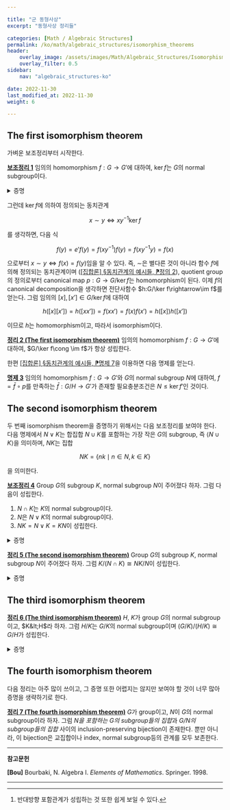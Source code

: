 ```yaml
---

title: "군 동형사상"
excerpt: "동형사상 정리들"

categories: [Math / Algebraic Structures]
permalink: /ko/math/algebraic_structures/isomorphism_theorems
header:
    overlay_image: /assets/images/Math/Algebraic_Structures/Isomorphism_theorems.png
    overlay_filter: 0.5
sidebar: 
    nav: "algebraic_structures-ko"

date: 2022-11-30
last_modified_at: 2022-11-30
weight: 6

---
```


## The first isomorphism theorem

가벼운 보조정리부터 시작한다.

<div class="proposition" markdown="1">

<ins id="lem1">**보조정리 1**</ins> 임의의 homomorphism $f:G\rightarrow G'$에 대하여, $\ker f$는 $G$의 normal subgroup이다.

</div>
<details class="proof" markdown="1">
<summary>증명</summary>

임의의 $g\in G$와 $x\in \ker f$에 대하여, 

$$f(gxg^{-1})=f(g)f(x)f(g^{-1})=f(g)e'f(g)^{-1}=f(g)f(g)^{-1}=e'.$$

</details>

그런데 $\ker f$에 의하여 정의되는 동치관계 

$$x\sim y\iff xy^{-1}\ker f$$

를 생각하면, 다음 식

$$f(y)=e'f(y)=f(xy^{-1})f(y)=f(xy^{-1}y)=f(x)$$

으로부터 $x\sim y\iff f(x)=f(y)$임을 알 수 있다. 즉, $\sim$은 별다른 것이 아니라 함수 $f$에 의해 정의되는 동치관계이며 ([\[집합론\] §동치관계의 예시들, ⁋정의 2](/ko/math/set_theory/examples_of_equivalence#def2)), quotient group의 정의로부터 canonical map $p:G\rightarrow G/\ker f$는 homomorphism이 된다. 이제 $f$의 canonical decomposition을 생각하면 전단사함수 $h:G/\ker f\rightarrow\im f$를 얻는다. 그럼 임의의 $[x], [x']\in G/\ker f$에 대하여

$$h([x][x'])=h([xx'])=f(xx')=f(x)f(x')=h([x])h([x'])$$

이므로 $h$는 homomorphism이고, 따라서 isomorphism이다. 

<div class="proposition" markdown="1">

<ins id="thm2">**정리 2 (The first isomorphism theorem)**</ins> 임의의 homomorphism $f:G\rightarrow G'$에 대하여, $G/\ker f\cong \im f$가 항상 성립한다.

</div>

한편 [\[집합론\] §동치관계의 예시들, ⁋명제 7](/ko/math/set_theory/examples_of_equivalence#prop7)을 이용하면 다음 명제를 얻는다. 

<div class="proposition" markdown="1">

<ins id="prop3">**명제 3**</ins> 임의의 homomorphism $f:G\rightarrow G'$와 $G$의 normal subgroup $N$에 대하여, $f=\bar{f}\circ p$를 만족하는 $\bar{f}:G/H\rightarrow G'$가 존재할 필요충분조건은 $N\leq \ker f'$인 것이다. 

</div>

## The second isomorphism theorem

두 번째 isomorphism theorem을 증명하기 위해서는 다음 보조정리를 보여야 한다. 다음 명제에서 $N\vee K$는 합집합 $N\cup K$를 포함하는 가장 작은 $G$의 subgroup, 즉 $\langle N\cup K\rangle$을 의미하며, $NK$는 집합

$$NK=\{nk\mid n\in N,k\in K\}$$

을 의미한다.

<div class="proposition" markdown="1">

<ins id="lem4">**보조정리 4**</ins> Group $G$의 subgroup $K$, normal subgroup $N$이 주어졌다 하자. 그럼 다음이 성립한다.

1. $N\cap K$는 $K$의 normal subgroup이다.
2. $N$은 $N\vee K$의 normal subgroup이다.
3. $NK=N\vee K=KN$이 성립한다.

</div>
<details class="proof" markdown="1">
<summary>증명</summary>

1. 임의의 $n\in N\cap K$와 $k\in K$에 대하여, $knk^{-1}$은 $K$의 원소들의 곱이므로 $K$의 원소이며, 동시에 $N$이 $G$의 normal subgroup이므로 $N$의 원소이다. 따라서 $knk^{-1}\in N\cap K$이다.
2. $N$은 $N\vee K$의 subgroup임이 자명하다. 또, 임의의 $g\in N\vee K$와 $n\in N$에 대하여 $gng^{-1}\in N$이 성립한다.
3. 임의의 $nk\in NK$에 대하여, $n,k\in N\vee K$이므로 $nk\in N\vee K$가 성립한다. 따라서 반대방향만 보이면 된다. $N$과 $K$의 원소들의 곱 $n_1k_1\cdots n_rk_r$들을 모두 포함하는 $G$의 부분집합을 생각하자. 이 집합이 subgroup인 것을 쉽게 확인할 수 있으며, 또한 이 subgroup은 $N$과 $K$를 모두 포함하므로 $N\vee K$ 또한 포함한다.[^1]  
따라서 임의의 $N\vee K$의 원소는 모두 $n_1k_1\cdots n_rk_r$의 꼴로 쓸 수 있다. 이제 $N$이 $N\vee K$의 normal subgroup이므로, $k_1n_2=n_2'k_1$을 만족하는 $n_1'\in N$이 존재한다. 이 과정을 계속해서 반복하면 $n_1k_1\cdots n_rk_r$을 $NK$의 원소의 형태로 바꾸어 쓸 수 있다.

</details>

<div class="proposition" markdown="1">

<ins id="thm5">**정리 5 (The second isomorphism theorem)**</ins> Group $G$의 subgroup $K$, normal subgroup $N$이 주어졌다 하자. 그럼 $K/(N\cap K)\cong NK/N$이 성립한다.

</div>
<details class="proof" markdown="1">
<summary>증명</summary>

우선 앞선 보조정리로부터, $N$은 $NK=N\vee K=KN$의 normal subgroup이 된다. 한편, $K\subset NK$이므로, 다음과 같은 homomorphism의 composition

$$K\overset{\iota}{\hookrightarrow}NK\overset{\pi}{\twoheadrightarrow}NK/N$$ 

을 생각할 수 있다. 그럼

$$\ker(\pi\iota)=(\pi\iota)^{-1}(e)=\iota^{-1}(\ker\pi)=\iota^{-1}(N)=K\cap N$$

이므로, $\pi\iota$에 first isomorphism theorem을 적용하면

$$K/\ker(\pi\iota)=K/(K\cap N)\cong\im(\pi\iota)$$

를 얻는다. 그런데 $NK/N$의 임의의 원소는 모두 $nkN$의 꼴이고, 적당한 $n'\in N$이 존재하여 $nk=kn'$이라 할 수 있으므로, $NK/N$의 임의의 원소 $nkN$은

$$nkN=kn'N=kN=\pi(k)=\pi(\iota(k))\in\im(\pi\iota)$$

을 만족하므로 원하는 결과를 얻는다.

</details>

## The third isomorphism theorem

<div class="proposition" markdown="1">

<ins id="thm6">**정리 6 (The third isomorphism theorem)**</ins> $H$, $K$가 group $G$의 normal subgroup이고, $K&lt;H$라 하자. 그럼 $H/K$는 $G/K$의 normal subgroup이며 $(G/K)/(H/K)\cong G/H$가 성립한다.  

</div>
<details class="proof" markdown="1">
<summary>증명</summary>

[\[집합론\] §동치관계의 예시들, ⁋정의 8](/ko/math/set_theory/examples_of_equivalence#def8) 이후의 decomposition.

</details>

## The fourth isomorphism theorem

다음 정리는 아주 많이 쓰이고, 그 증명 또한 어렵지는 않지만 보여야 할 것이 너무 많아 증명을 생략하기로 한다.

<div class="proposition" markdown="1">

<ins id="thm7">**정리 7 (The fourth isomorphism theorem)**</ins> $G$가 group이고, $N$이 $G$의 normal subgroup이라 하자. 그럼 *$N$을 포함하는 $G$의 subgroup들의 집합*과 *$G/N$의 subgroup들의 집합* 사이의 inclusion-preserving bijection이 존재한다. 뿐만 아니라, 이 bijection은 교집합이나 index, normal subgroup등의 관계를 모두 보존한다.

</div>

---

**참고문헌**

**[Bou]** Bourbaki, N. Algebra I. *Elements of Mathematics*. Springer. 1998.  

---

[^1]: 반대방향 포함관계가 성립하는 것 또한 쉽게 보일 수 있다.